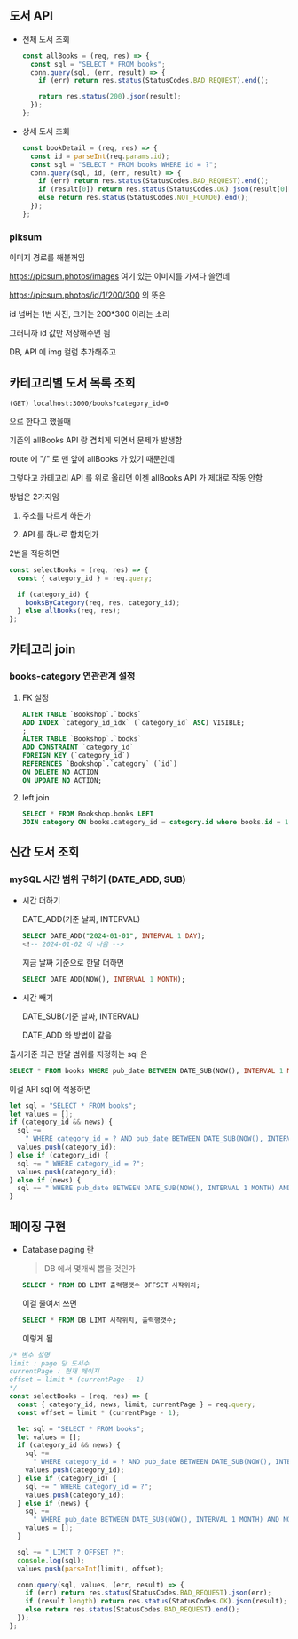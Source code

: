 ## 도서 API

- 전체 도서 조회

  ```js
  const allBooks = (req, res) => {
    const sql = "SELECT * FROM books";
    conn.query(sql, (err, result) => {
      if (err) return res.status(StatusCodes.BAD_REQUEST).end();

      return res.status(200).json(result);
    });
  };
  ```

- 상세 도서 조회

  ```js
  const bookDetail = (req, res) => {
    const id = parseInt(req.params.id);
    const sql = "SELECT * FROM books WHERE id = ?";
    conn.query(sql, id, (err, result) => {
      if (err) return res.status(StatusCodes.BAD_REQUEST).end();
      if (result[0]) return res.status(StatusCodes.OK).json(result[0]);
      else return res.status(StatusCodes.NOT_FOUND0).end();
    });
  };
  ```

### piksum

이미지 경로를 해볼꺼임

https://picsum.photos/images 여기 있는 이미지를 가져다 쓸껀데

https://picsum.photos/id/1/200/300 의 뜻은

id 넘버는 1번 사진, 크기는 200\*300 이라는 소리

그러니까 id 값만 저장해주면 됨

DB, API 에 img 컬럼 추가해주고

## 카테고리별 도서 목록 조회

```
(GET) localhost:3000/books?category_id=0
```

으로 한다고 했을때

기존의 allBooks API 랑 겹치게 되면서 문제가 발생함

route 에 "/" 로 맨 앞에 allBooks 가 있기 때문인데

그렇다고 카테고리 API 를 위로 올리면 이젠 allBooks API 가 제대로 작동 안함

방법은 2가지임

1. 주소를 다르게 하든가

2. API 를 하나로 합치던가

2번을 적용하면

```js
const selectBooks = (req, res) => {
  const { category_id } = req.query;

  if (category_id) {
    booksByCategory(req, res, category_id);
  } else allBooks(req, res);
};
```

## 카테고리 join

### books-category 연관관계 설정

1. FK 설정

   ```sql
   ALTER TABLE `Bookshop`.`books`
   ADD INDEX `category_id_idx` (`category_id` ASC) VISIBLE;
   ;
   ALTER TABLE `Bookshop`.`books`
   ADD CONSTRAINT `category_id`
   FOREIGN KEY (`category_id`)
   REFERENCES `Bookshop`.`category` (`id`)
   ON DELETE NO ACTION
   ON UPDATE NO ACTION;
   ```

1. left join

   ```sql
   SELECT * FROM Bookshop.books LEFT
   JOIN category ON books.category_id = category.id where books.id = 1;
   ```

## 신간 도서 조회

### mySQL 시간 범위 구하기 (DATE_ADD, SUB)

- 시간 더하기

  DATE_ADD(기준 날짜, INTERVAL)

  ```sql
  SELECT DATE_ADD("2024-01-01", INTERVAL 1 DAY);
  <!-- 2024-01-02 이 나옴 -->
  ```

  지금 날짜 기준으로 한달 더하면

  ```sql
  SELECT DATE_ADD(NOW(), INTERVAL 1 MONTH);
  ```

- 시간 빼기

  DATE_SUB(기준 날짜, INTERVAL)

  DATE_ADD 와 방법이 같음

출시기준 최근 한달 범위를 지정하는 sql 은

```sql
SELECT * FROM books WHERE pub_date BETWEEN DATE_SUB(NOW(), INTERVAL 1 MONTH) AND NOW();
```

이걸 API sql 에 적용하면

```js
let sql = "SELECT * FROM books";
let values = [];
if (category_id && news) {
  sql +=
    " WHERE category_id = ? AND pub_date BETWEEN DATE_SUB(NOW(), INTERVAL 1 MONTH) AND NOW()";
  values.push(category_id);
} else if (category_id) {
  sql += " WHERE category_id = ?";
  values.push(category_id);
} else if (news) {
  sql += " WHERE pub_date BETWEEN DATE_SUB(NOW(), INTERVAL 1 MONTH) AND NOW()";
}
```

## 페이징 구현

- Database paging 란

  > DB 에서 몇개씩 뽑을 것인가

  ```sql
  SELECT * FROM DB LIMT 출력행갯수 OFFSET 시작위치;
  ```

  이걸 줄여서 쓰면

  ```sql
  SELECT * FROM DB LIMT 시작위치, 출력행갯수;
  ```

  이렇게 됨

```js
/* 변수 설명
limit : page 당 도서수
currentPage : 현재 페이지
offset = limit * (currentPage - 1)
*/
const selectBooks = (req, res) => {
  const { category_id, news, limit, currentPage } = req.query;
  const offset = limit * (currentPage - 1);

  let sql = "SELECT * FROM books";
  let values = [];
  if (category_id && news) {
    sql +=
      " WHERE category_id = ? AND pub_date BETWEEN DATE_SUB(NOW(), INTERVAL 1 MONTH) AND NOW()";
    values.push(category_id);
  } else if (category_id) {
    sql += " WHERE category_id = ?";
    values.push(category_id);
  } else if (news) {
    sql +=
      " WHERE pub_date BETWEEN DATE_SUB(NOW(), INTERVAL 1 MONTH) AND NOW()";
    values = [];
  }

  sql += " LIMIT ? OFFSET ?";
  console.log(sql);
  values.push(parseInt(limit), offset);

  conn.query(sql, values, (err, result) => {
    if (err) return res.status(StatusCodes.BAD_REQUEST).json(err);
    if (result.length) return res.status(StatusCodes.OK).json(result);
    else return res.status(StatusCodes.BAD_REQUEST).end();
  });
};
```
